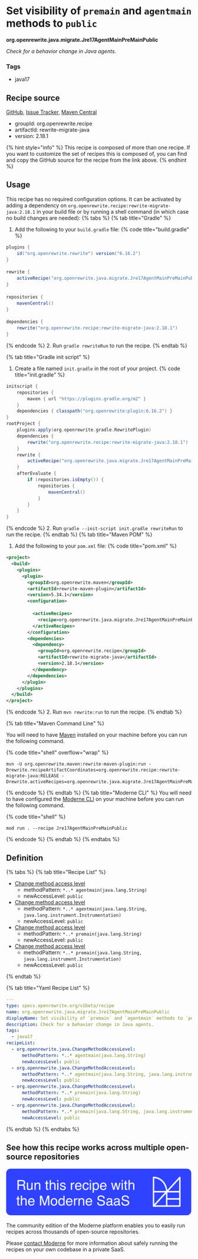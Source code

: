 # Set visibility of `premain` and `agentmain` methods to `public`

**org.openrewrite.java.migrate.Jre17AgentMainPreMainPublic**

_Check for a behavior change in Java agents._

### Tags

* java17

## Recipe source

[GitHub](https://github.com/openrewrite/rewrite-migrate-java/blob/main/src/main/resources/META-INF/rewrite/java-version-17.yml), [Issue Tracker](https://github.com/openrewrite/rewrite-migrate-java/issues), [Maven Central](https://central.sonatype.com/artifact/org.openrewrite.recipe/rewrite-migrate-java/2.18.1/jar)

* groupId: org.openrewrite.recipe
* artifactId: rewrite-migrate-java
* version: 2.18.1

{% hint style="info" %}
This recipe is composed of more than one recipe. If you want to customize the set of recipes this is composed of, you can find and copy the GitHub source for the recipe from the link above.
{% endhint %}

## Usage

This recipe has no required configuration options. It can be activated by adding a dependency on `org.openrewrite.recipe:rewrite-migrate-java:2.18.1` in your build file or by running a shell command (in which case no build changes are needed): 
{% tabs %}
{% tab title="Gradle" %}
1. Add the following to your `build.gradle` file:
{% code title="build.gradle" %}
```groovy
plugins {
    id("org.openrewrite.rewrite") version("6.16.2")
}

rewrite {
    activeRecipe("org.openrewrite.java.migrate.Jre17AgentMainPreMainPublic")
}

repositories {
    mavenCentral()
}

dependencies {
    rewrite("org.openrewrite.recipe:rewrite-migrate-java:2.18.1")
}
```
{% endcode %}
2. Run `gradle rewriteRun` to run the recipe.
{% endtab %}

{% tab title="Gradle init script" %}
1. Create a file named `init.gradle` in the root of your project.
{% code title="init.gradle" %}
```groovy
initscript {
    repositories {
        maven { url "https://plugins.gradle.org/m2" }
    }
    dependencies { classpath("org.openrewrite:plugin:6.16.2") }
}
rootProject {
    plugins.apply(org.openrewrite.gradle.RewritePlugin)
    dependencies {
        rewrite("org.openrewrite.recipe:rewrite-migrate-java:2.18.1")
    }
    rewrite {
        activeRecipe("org.openrewrite.java.migrate.Jre17AgentMainPreMainPublic")
    }
    afterEvaluate {
        if (repositories.isEmpty()) {
            repositories {
                mavenCentral()
            }
        }
    }
}
```
{% endcode %}
2. Run `gradle --init-script init.gradle rewriteRun` to run the recipe.
{% endtab %}
{% tab title="Maven POM" %}
1. Add the following to your `pom.xml` file:
{% code title="pom.xml" %}
```xml
<project>
  <build>
    <plugins>
      <plugin>
        <groupId>org.openrewrite.maven</groupId>
        <artifactId>rewrite-maven-plugin</artifactId>
        <version>5.34.1</version>
        <configuration>
          
          <activeRecipes>
            <recipe>org.openrewrite.java.migrate.Jre17AgentMainPreMainPublic</recipe>
          </activeRecipes>
        </configuration>
        <dependencies>
          <dependency>
            <groupId>org.openrewrite.recipe</groupId>
            <artifactId>rewrite-migrate-java</artifactId>
            <version>2.18.1</version>
          </dependency>
        </dependencies>
      </plugin>
    </plugins>
  </build>
</project>
```
{% endcode %}
2. Run `mvn rewrite:run` to run the recipe.
{% endtab %}

{% tab title="Maven Command Line" %}

You will need to have [Maven](https://maven.apache.org/download.cgi) installed on your machine before you can run the following command.

{% code title="shell" overflow="wrap" %}
```shell
mvn -U org.openrewrite.maven:rewrite-maven-plugin:run -Drewrite.recipeArtifactCoordinates=org.openrewrite.recipe:rewrite-migrate-java:RELEASE -Drewrite.activeRecipes=org.openrewrite.java.migrate.Jre17AgentMainPreMainPublic 
```
{% endcode %}
{% endtab %}
{% tab title="Moderne CLI" %}
You will need to have configured the [Moderne CLI](https://docs.moderne.io/moderne-cli/cli-intro) on your machine before you can run the following command.

{% code title="shell" %}
```shell
mod run . --recipe Jre17AgentMainPreMainPublic
```
{% endcode %}
{% endtab %}
{% endtabs %}

## Definition

{% tabs %}
{% tab title="Recipe List" %}
* [Change method access level](../../java/changemethodaccesslevel.md)
  * methodPattern: `*..* agentmain(java.lang.String)`
  * newAccessLevel: `public`
* [Change method access level](../../java/changemethodaccesslevel.md)
  * methodPattern: `*..* agentmain(java.lang.String, java.lang.instrument.Instrumentation)`
  * newAccessLevel: `public`
* [Change method access level](../../java/changemethodaccesslevel.md)
  * methodPattern: `*..* premain(java.lang.String)`
  * newAccessLevel: `public`
* [Change method access level](../../java/changemethodaccesslevel.md)
  * methodPattern: `*..* premain(java.lang.String, java.lang.instrument.Instrumentation)`
  * newAccessLevel: `public`

{% endtab %}

{% tab title="Yaml Recipe List" %}
```yaml
---
type: specs.openrewrite.org/v1beta/recipe
name: org.openrewrite.java.migrate.Jre17AgentMainPreMainPublic
displayName: Set visibility of `premain` and `agentmain` methods to `public`
description: Check for a behavior change in Java agents.
tags:
  - java17
recipeList:
  - org.openrewrite.java.ChangeMethodAccessLevel:
      methodPattern: *..* agentmain(java.lang.String)
      newAccessLevel: public
  - org.openrewrite.java.ChangeMethodAccessLevel:
      methodPattern: *..* agentmain(java.lang.String, java.lang.instrument.Instrumentation)
      newAccessLevel: public
  - org.openrewrite.java.ChangeMethodAccessLevel:
      methodPattern: *..* premain(java.lang.String)
      newAccessLevel: public
  - org.openrewrite.java.ChangeMethodAccessLevel:
      methodPattern: *..* premain(java.lang.String, java.lang.instrument.Instrumentation)
      newAccessLevel: public

```
{% endtab %}
{% endtabs %}

## See how this recipe works across multiple open-source repositories

[![Moderne Link Image](/.gitbook/assets/ModerneRecipeButton.png)](https://app.moderne.io/recipes/org.openrewrite.java.migrate.Jre17AgentMainPreMainPublic)

The community edition of the Moderne platform enables you to easily run recipes across thousands of open-source repositories.

Please [contact Moderne](https://moderne.io/product) for more information about safely running the recipes on your own codebase in a private SaaS.
